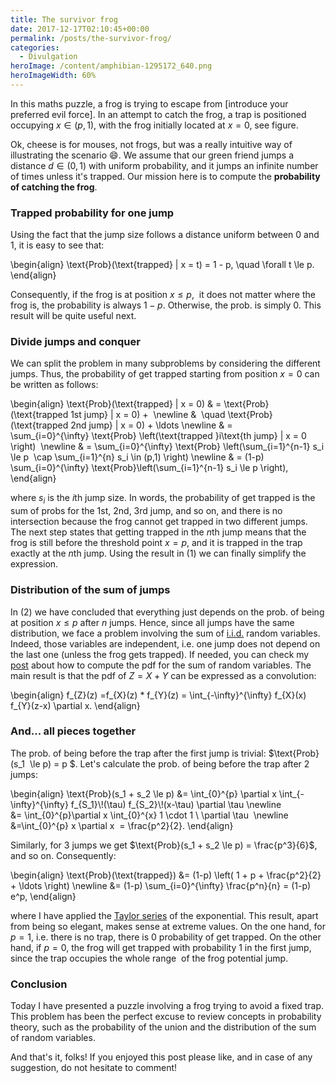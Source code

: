 ```yaml
---
title: The survivor frog
date: 2017-12-17T02:10:45+00:00
permalink: /posts/the-survivor-frog/
categories:
  - Divulgation
heroImage: /content/amphibian-1295172_640.png
heroImageWidth: 60%
---
```



In this maths puzzle, a frog is trying to escape from [introduce your preferred evil force]. In an attempt to catch the frog, a trap is positioned occupying $x \in (p,1)$, with the frog initially located at $x=0$, see figure.

Ok, cheese is for mouses, not frogs, but was a really intuitive way of illustrating the scenario 😄. 
We assume that our green friend jumps a distance $d\in (0,1)$ with uniform probability, and it jumps an infinite number of times unless it's trapped. Our mission here is to compute the **probability of catching the frog**.


<h3><strong>Trapped probability for one jump</strong></h3>
Using the fact that the jump size follows a distance uniform between 0 and 1, it is easy to see that:

\begin{align} \text{Prob}(\text{trapped} | x = t) = 1 - p, \quad \forall t \le p. \end{align}

Consequently, if the frog is at position $x \leq p$,  it does not matter where the frog is, the probability is always $1-p$. Otherwise, the prob. is simply 0. This result will be quite useful next.

<h3><strong>Divide jumps and conquer</strong></h3>

We can split the problem in many subproblems by considering the different jumps. Thus, the probability of get trapped starting from position $x=0$ can be written as follows:

\begin{align}
\text{Prob}(\text{trapped} | x = 0) & = \text{Prob}(\text{trapped 1st jump} | x = 0) +  \newline
&  \quad \text{Prob}(\text{trapped 2nd jump} | x = 0) + \ldots \newline
& = \sum_{i=0}^{\infty} \text{Prob} \left(\text{trapped }i\text{th jump} | x = 0 \right)  \newline
& = \sum_{i=0}^{\infty} \text{Prob} \left(\sum_{i=1}^{n-1} s_i \le p  \cap \sum_{i=1}^{n} s_i \in (p,1) \right) \newline
& = (1-p) \sum_{i=0}^{\infty} \text{Prob}\left(\sum_{i=1}^{n-1} s_i \le p \right),
\end{align}

where $s_i$ is the $i$th jump size. In words, the probability of get trapped is the sum of probs for the 1st, 2nd, 3rd jump, and so on, and there is no intersection because the frog cannot get trapped in two different jumps. The next step states that getting trapped in the $n$th jump means that the frog is still before the threshold point $x=p$, and it is trapped in the trap exactly at the $n$th jump. Using the result in (1) we can finally simplify the expression.

<h3><strong>Distribution of the sum of jumps</strong></h3>

In (2) we have concluded that everything just depends on the prob. of being at position $x \le p$ after $n$ jumps. Hence, since all jumps have the same distribution, we face a problem involving the sum of <a href="https://en.wikipedia.org/wiki/Independent_and_identically_distributed_random_variables">i.i.d.</a> random variables. Indeed, those variables are independent, i.e. one jump does not depend on the last one (unless the frog gets trapped). If needed, you can check my <a href="/posts/pdf-of-the-sum-of-independent-random-variables/">post</a> about how to compute the pdf for the sum of random variables. The main result is that the pdf of $Z= X+Y$ can be expressed as a convolution:

\begin{align}
f_{Z}(z) =f_{X}(z) * f_{Y}(z) = \int_{-\infty}^{\infty} f_{X}(x) f_{Y}(z-x) \partial x.
\end{align}

<h3><strong>And... all pieces together</strong></h3>

The prob. of being before the trap after the first jump is trivial: $\text{Prob}(s_1  \le p) = p $. Let's calculate the prob. of being before the trap after 2 jumps:

\begin{align}
\text{Prob}(s_1 + s_2 \le p) &= \int_{0}^{p} \partial x \int_{-\infty}^{\infty} f\_{S_1}\\!(\tau) f\_{S_2}\\!(x-\tau) \partial \tau \newline
&= \int_{0}^{p}\partial x \int_{0}^{x} 1 \cdot 1 \\ \partial \tau  \newline
&=\int_{0}^{p} x \partial x  = \frac{p^2}{2}.
\end{align}

Similarly, for 3 jumps we get $\text{Prob}(s_1 + s_2 \le p) = \frac{p^3}{6}$, and so on. Consequently:

\begin{align}
\text{Prob}(\text{trapped}) &= (1-p) \left( 1 + p + \frac{p^2}{2} + \ldots \right) \newline
&= (1-p) \sum_{i=0}^{\infty} \frac{p^n}{n} = (1-p) e^p,
\end{align}

where I have applied the <a href="https://en.wikipedia.org/wiki/Taylor_series#Exponential_function">Taylor series</a> of the exponential. This result, apart from being so elegant, makes sense at extreme values. On the one hand, for $p=1$, i.e. there is no trap, there is 0 probability of get trapped. On the other hand, if $p=0$, the frog will get trapped with probability 1 in the first jump, since the trap occupies the whole range  of the frog potential jump.

<h3><strong>Conclusion</strong></h3>
Today I have presented a puzzle involving a frog trying to avoid a fixed trap. This problem has been the perfect excuse to review concepts in probability theory, such as the probability of the union and the distribution of the sum of random variables.

And that's it, folks! If you enjoyed this post please like, and in case of any suggestion, do not hesitate to comment!

